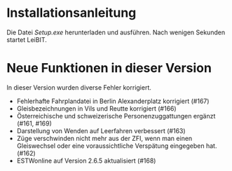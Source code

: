 # Installationsanleitung
Die Datei *Setup.exe* herunterladen und ausführen. Nach wenigen Sekunden startet LeiBIT.

# Neue Funktionen in dieser Version
In dieser Version wurden diverse Fehler korrigiert.
- Fehlerhafte Fahrplandatei in Berlin Alexanderplatz korrigiert (#167)
- Gleisbezeichnungen in Vils und Reutte korrigiert (#166)
- Österreichische und schweizerische Personenzuggattungen ergänzt (#161, #169)
- Darstellung von Wenden auf Leerfahren verbessert (#163)
- Züge verschwinden nicht mehr aus der ZFI, wenn man einen Gleiswechsel oder eine voraussichtliche Verspätung eingegeben hat. (#162)
- ESTWonline auf Version 2.6.5 aktualisiert (#168)
